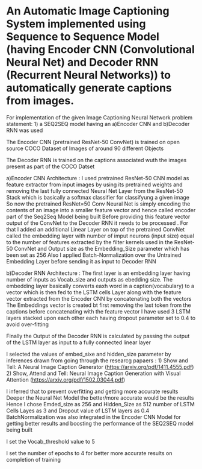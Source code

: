 # An Automatic Image Captioning System implemented using Sequence to Sequence Model (having Encoder CNN (Convolutional Neural Net) and Decoder RNN (Recurrent Neural Networks)) to automatically generate captions from images.

For implementation of the given Image Captioning Neural Network problem statement: 1) a SEQ2SEQ model having an a)Encoder CNN and b)Decoder RNN was used

The Encoder CNN (pretrained ResNet-50 ConvNet) is trained on open source COCO Dataset of Images of around 90 different Objects

The Decoder RNN is trained on the captions associated wuth the images present as part of the COCO Datset

a)Encoder CNN Architecture : I used pretrained ResNet-50 CNN model as feature extractor from input images by using its pretrained weights and removing the last fully connected Neural Net Layer from the ResNet-50 Stack which is basically a softmax classifier for classifyung a given image So now the pretrained ResNet=50 Conv Neural Net is simply encoding the contents of an image into a smaller feature vector and hence called encoder part of the Seq2Seq Model being built Before providing this feature vector output of the ConvNet to the Decoder RNN it needs to be processed . For that I added an additional Linear Layer on top of the pretrained ConvNet called the embedding layer with number of imput neurons (input size) equal to the number of features extracted by the filter kernels used in the ResNet-50 ConvNet and Output size as the Embedding_Size parameter which has been set as 256 Also I applied Batch-Normalization over the Untrained Embedding Layer before sending it as input to Decoder RNN

b)Decoder RNN Architecture : The first layer is an embedding layer having number of inputs as Vocab_size and outputs as ebedding size. The embedding layer basically converts eaxh word in a caption(vocabulary) to a vector which is then fed to the LSTM cells Layer along with the feature vector extracted from the Encoder CNN by concatenating both the vectors The Embeddings vector is created bt first removing the last token from the captions before concatenating with the feature vector I have used 3 LSTM layers stacked upon each other each having dropout parameter set to 0.4 to avoid over-fitting

Finally the Output of the Decoder RNN is calculated by passing the output of the LSTM layer as input to a fully connected linear layer

I selected the values of embed_sixe and hidden_size parameter by inferences drawn from going through the researcg papaers : 1) Show and Tell: A Neural Image Caption Generator (https://arxiv.org/pdf/1411.4555.pdf) 2) Show, Attend and Tell: Neural Image Caption Generation with Visual Attention (https://arxiv.org/pdf/1502.03044.pdf)

I inferred that to prevent overfitting and getting more accurate results Deeper the Neural Net Model the better/more accurate would be the results Hence I chose Emded_size as 256 and Hidden_Size as 512 number of LSTM Cells Layes as 3 and Dropout value of LSTM layers as 0.4 BatchNormalization was also integrated in the Encoder CNN Model for getting better results and boosting the performance of the SEQ2SEQ model being built

I set the Vocab_threshold value to 5

I set the number of epochs to 4 for better more accurate results on completion of training
